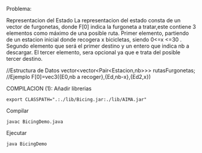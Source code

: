 Problema:

Representacion del Estado
La representacion del estado consta de un vector de furgonetas, donde F[0] indica la furgoneta a tratar,este contiene 3 elementos como máximo de una posible ruta. Primer elemento, partiendo de un estacion inicial donde recogera x bicicletas, siendo 0<=x <=30 . Segundo elemento que será el primer destino y un entero que indica nb a descargar. El tercer elemento, sera opcional ya que e trata del posible tercer destino.

//Estructura de Datos
vector<vector<Pair<Estacion,nb>>> rutasFurgonetas;
//Ejemplo
F[0]=vec3({E0,nb a recoger},{Ed,nb-x},{Ed2,x})




COMPILACION (1):
Añadir librerias
``````
export CLASSPATH=".:./lib/Bicing.jar:./lib/AIMA.jar"
``````
Compilar
``````
javac BicingDemo.java
``````
Ejecutar
``````
java BicingDemo
``````